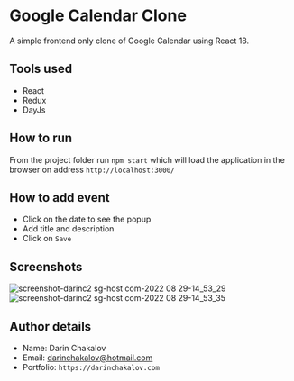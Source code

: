 # Google Calendar Clone 

A simple frontend only clone of Google Calendar using React 18.

## Tools used

- React
- Redux
- DayJs

## How to run

From the project folder run `npm start` which will load the application in the browser on address `http://localhost:3000/`

## How to add event

- Click on the date to see the popup
- Add title and description
- Click on `Save`

## Screenshots

![screenshot-darinc2 sg-host com-2022 08 29-14_53_29](https://user-images.githubusercontent.com/19432229/187195313-ffd0c4c9-300b-457d-ac7d-f788745eac31.png)
![screenshot-darinc2 sg-host com-2022 08 29-14_53_35](https://user-images.githubusercontent.com/19432229/187195320-a7226eba-83ac-4214-8c05-3a5bb3c3b04e.png)

## Author details

- Name: Darin Chakalov
- Email: darinchakalov@hotmail.com
- Portfolio: `https://darinchakalov.com`
